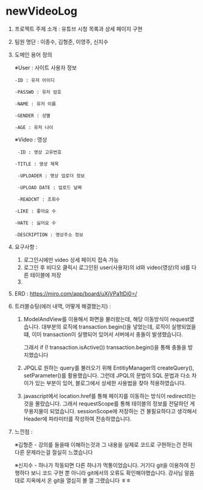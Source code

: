# newVideoLog
1. 프로젝트 주제 소개
  : 유튜브 시청 목록과 상세 페이지 구현
  
  
  
2. 팀원 명단
  : 이종수, 김형준, 이영주, 신지수
  
  
  
3. 도메인 용어 정의

    ※User : 사이트 사용자 정보
  
       -ID : 유저 아이디

       -PASSWD : 유저 암호

       -NAME : 유저 이름
  
       -GENDER : 성별

       -AGE : 유저 나이
    


    ※Video : 영상
    
        -ID : 영상 고유번호

       -TITLE : 영상 제목
  
        -UPLOADER : 영상 업로더 정보

        -UPLOAD DATE : 업로드 날짜

        -READCNT : 조회수

       -LIKE : 좋아요 수

       -HATE : 싫어요 수

       -DESCRIPTION : 영상주소 정보
  
  
  
  
4. 요구사항 : 
    1) 로그인시에만 video 상세 페이지 접속 가능
    2) 로그인 후 비디오 클릭시 로그인된 user(사용자)의 id와 video(영상)의 id를 다른 테이블에 저장
    3) 




5. ERD : https://miro.com/app/board/uXjVPa1tDi0=/
 
 
 
 
6. 트러블슈팅(에러 내역, 어떻게 해결했는지) :

      1) ModelAndView를 이용해서 화면을 불러왔는데, 해당 이동방식이 request였습니다.
         대부분의 로직에 transaction.begin()을 넣었는데, 로직이 실행되었을 떄, 이미 transaction이 실행되어 있어서 서버에서 충돌이 발생했습니다.
      
         그래서 if (! transaction.isActive()) transaction.begin()을 통해 충돌을 방지했습니다
         
         
      2) JPQL로 원하는 query를 불러오기 위해 EntitiyManager의 createQuery(), setParameter()를 활용했습니다.
         그런데 JPQL의 문법이 SQL 문법과 다소 차이가 있는 부분이 있어, 블로그에서 상세한 사용법을 찾아 적용하였습니다.
         
         
      3) javascript에서 location.href를 통해 페이지를 이동하는 방식이 redirect라는 것을 몰랐습니다.
         그래서 requestScope를 통해 테이블의 정보를 전달하던 게 무용지물이 되었습니다.
         sessionScope에 저장하는 건 불필요하다고 생각해서 Header에 파라미터를 작성하여 전송하였습니다.





7. 느낀점 : 

      ※김형준 - 강의를 들을때 이해하는것과 그 내용을 실제로 코드로 구현하는건 전혀 다른 문제라는걸 절실히 느꼈습니다

      ※신지수 - 하나가 작동되면 다른 하나가 먹통이었습니다. 거기다 git을 이용하여 진행하다 보니 코드 구현 뿐 아니라 git에서의 오류도 확인해야했습니다. 강사님 말씀대로 지옥에서 온 git을 열심히 볼 껄 그랬습니다 ㅎㅎ
